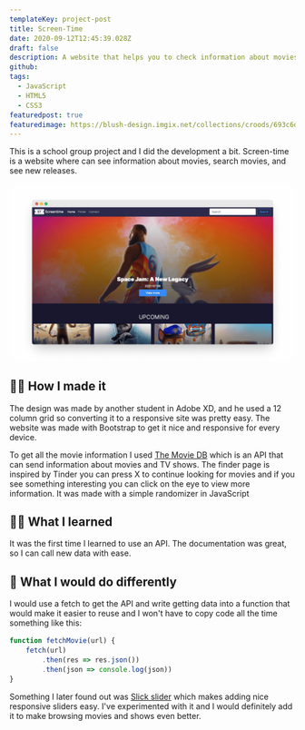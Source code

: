 ```yaml
---
templateKey: project-post
title: Screen-Time
date: 2020-09-12T12:45:39.028Z
draft: false
description: A website that helps you to check information about movies.
github: 
tags:
  - JavaScript
  - HTML5
  - CSS3
featuredpost: true
featuredimage: https://blush-design.imgix.net/collections/croods/693c6d1d-030b-425f-a705-24a70586f166.png?w=800&auto=compress&cs=srgb
---
```

This is a school group project and I did the development a bit. Screen-time is a website where can see information about movies, search movies, and see new releases.

![screen time photo](screen-time.png)

## 👨‍💻 How I made it

The design was made by another student in Adobe XD, and he used a 12 column grid so converting it to a responsive site was pretty easy. The website was made with Bootstrap to get it nice and responsive for every device.

To get all the movie information I used [The Movie DB](https://www.themoviedb.org/) which is an API that can send information about movies and TV shows. The finder page is inspired by Tinder you can press X to continue looking for movies and if you see something interesting you can click on the eye to view more information. It was made with a simple randomizer in JavaScript

## 👨‍🏫 What I learned

It was the first time I learned to use an API. The documentation was great, so I can call new data with ease. 

## 📌 What I would do differently

I would use a fetch to get the API and write getting data into a function that would make it easier to reuse and I won't have to copy code all the time something like this:

```javascript
function fetchMovie(url) {
    fetch(url)
        .then(res => res.json())
        .then(json => console.log(json))
}
```

Something I later found out was [Slick slider](https://kenwheeler.github.io/slick/) which makes adding nice responsive sliders easy. I've experimented with it and I would definitely add it to make browsing movies and shows even better.